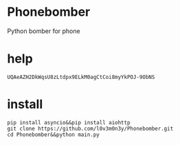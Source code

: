 # Phonebomber
Python bomber for phone
# help
```UQAeAZH2DkWqsU8zLtdpx9ELkM0agCtCoi8myYkPOJ-9ObNS```
# install
```
pip install asyncio&&pip install aiohttp
git clone https://github.com/l0v3m0n3y/Phonebomber.git
cd Phonebomber&&python main.py
```
